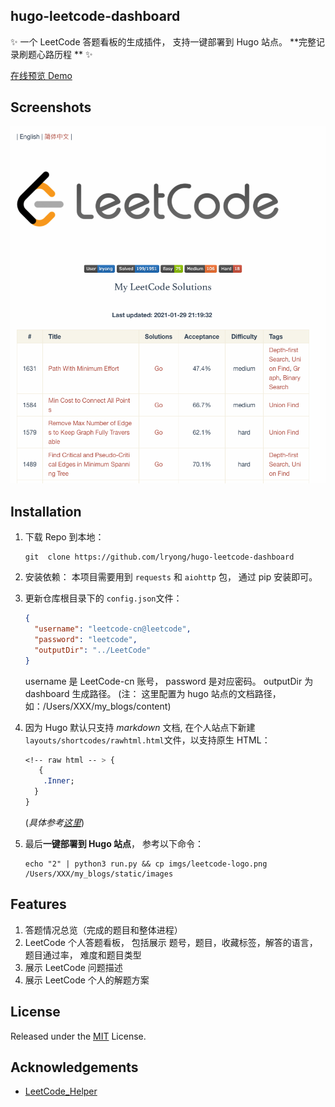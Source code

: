## hugo-leetcode-dashboard

✨ 一个 LeetCode 答题看板的生成插件， 支持一键部署到 Hugo 站点。 **完整记录刷题心路历程 ** ✨

[在线预览 Demo](http://www.herbert.top:18080/leetcode/)

## Screenshots

![leetcode-dashboard](https://raw.githubusercontent.com/lryong/hugo-leetcode-dashboard/master/imgs/leetcode_dashboard.png)

## Installation

1. 下载 Repo 到本地：

   ```shell
   git  clone https://github.com/lryong/hugo-leetcode-dashboard
   ```

2. 安装依赖： 本项目需要用到 `requests` 和 `aiohttp` 包， 通过 pip 安装即可。

3. 更新仓库根目录下的 `config.json`文件：

   ```json
   {
     "username": "leetcode-cn@leetcode",
     "password": "leetcode",
     "outputDir": "../LeetCode"
   }
   ```

   username 是 LeetCode-cn 账号， password 是对应密码。
   outputDir 为 dashboard 生成路径。 (注： 这里配置为 hugo 站点的文档路径， 如：/Users/XXX/my_blogs/content)

4. 因为 Hugo 默认只支持 _markdown_ 文档, 在个人站点下新建 `layouts/shortcodes/rawhtml.html`文件，以支持原生 HTML：

   ```css
   <!-- raw html -- > {
      {
       .Inner;
     }
   }
   ```

   (_具体参考[这里](https://anaulin.org/blog/hugo-raw-html-shortcode/)_)

5. 最后**一键部署到 Hugo 站点**， 参考以下命令：

   ```shell
   echo "2" | python3 run.py && cp imgs/leetcode-logo.png /Users/XXX/my_blogs/static/images
   ```

## Features

1. 答题情况总览（完成的题目和整体进程）
2. LeetCode 个人答题看板， 包括展示 题号，题目，收藏标签，解答的语言， 题目通过率， 难度和题目类型
3. 展示 LeetCode 问题描述
4. 展示 LeetCode 个人的解题方案

## License

Released under the [MIT](https://github.com/lryong/hugo-leetcode-dashboard/blob/master/LICENSE) License.

## Acknowledgements

- [LeetCode_Helper](https://github.com/KivenCkl/LeetCode_Helper)
